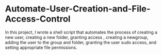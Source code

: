 # Automate-User-Creation-and-File-Access-Control
In this project, I wrote a shell script that automates the process of creating a new user, creating a new folder, granting access , creating a newgroup, adding the user to the group and folder, granting the user sudo access, and setting appropriate file permissions.
